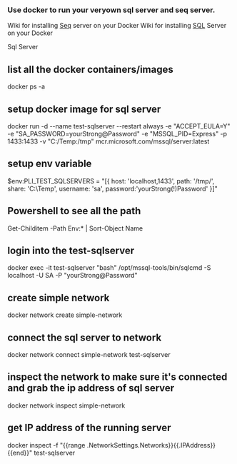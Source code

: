 ### Use docker to run your veryown sql server and seq server.

Wiki for installing [Seq](https://pandell.atlassian.net/wiki/spaces/PLI/pages/306348220/Logging+Seq) server on your Docker
Wiki for installing [SQL](https://pandell.atlassian.net/wiki/spaces/PLI/pages/90701825/Setup+SQL+Server+in+Docker) Server on your Docker

Sql Server

## list all the docker containers/images
docker ps -a

## setup docker image for sql server
docker run -d --name test-sqlserver --restart always -e "ACCEPT_EULA=Y" -e "SA_PASSWORD=yourStrong@Password" -e "MSSQL_PID=Express" -p 1433:1433 -v "C:/Temp:/tmp" mcr.microsoft.com/mssql/server:latest

## setup env variable 
$env:PLI_TEST_SQLSERVERS = "[{ host: 'localhost,1433', path: '/tmp/', share: 'C:\\Temp', username: 'sa', password:'yourStrong(!)Password' }]"

## Powershell to see all the path
Get-Childitem -Path Env:* | Sort-Object Name

## login into the test-sqlserver
docker exec -it test-sqlserver "bash"
/opt/mssql-tools/bin/sqlcmd -S localhost -U SA -P "yourStrong@Password"

## create simple network
docker network create simple-network

## connect the sql server to network
docker network connect simple-network test-sqlserver

## inspect the network to make sure it's connected and grab the ip address of sql server
docker network inspect simple-network

## get IP address of the running server
docker inspect -f "{{range .NetworkSettings.Networks}}{{.IPAddress}}{{end}}" test-sqlserver


